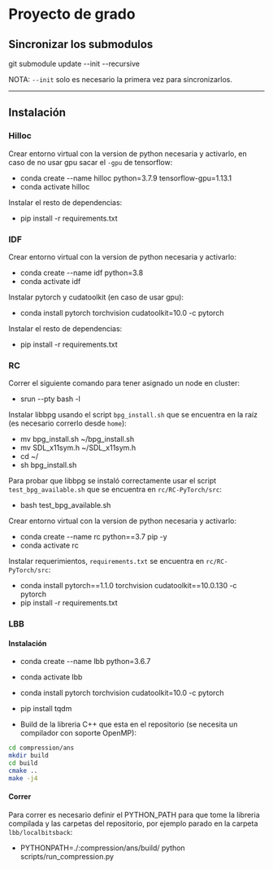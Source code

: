 # Proyecto de grado

## Sincronizar los submodulos

git submodule update --init --recursive

NOTA: `--init` solo es necesario la primera vez para sincronizarlos.

---
## Instalación

### Hilloc

Crear entorno virtual con la version de python necesaria y activarlo, en caso de no usar gpu sacar el `-gpu` de tensorflow:

* conda create --name hilloc python=3.7.9 tensorflow-gpu=1.13.1
* conda activate hilloc

Instalar el resto de dependencias:

* pip install -r requirements.txt

### IDF

Crear entorno virtual con la version de python necesaria y activarlo:

* conda create --name idf python=3.8
* conda activate idf

Instalar pytorch y cudatoolkit (en caso de usar gpu):

* conda install pytorch torchvision cudatoolkit=10.0 -c pytorch

Instalar el resto de dependencias:

* pip install -r requirements.txt

### RC

Correr el siguiente comando para tener asignado un node en cluster:
* srun --pty bash -l

Instalar libbpg usando el script `bpg_install.sh` que se encuentra en la raíz (es necesario correrlo desde `home`):
* mv bpg_install.sh ~/bpg_install.sh
* mv SDL_x11sym.h ~/SDL_x11sym.h
* cd ~/
* sh bpg_install.sh

Para probar que libbpg se instaló correctamente usar el script `test_bpg_available.sh` que se encuentra en `rc/RC-PyTorch/src`:
* bash test_bpg_available.sh

Crear entorno virtual con la version de python necesaria y activarlo:
* conda create --name rc python==3.7 pip -y
* conda activate rc

Instalar requerimientos, `requirements.txt` se encuentra en `rc/RC-PyTorch/src`:

* conda install pytorch==1.1.0 torchvision cudatoolkit==10.0.130 -c pytorch
* pip install -r requirements.txt


### LBB

#### Instalación

* conda create --name lbb python=3.6.7
* conda activate lbb

* conda install pytorch torchvision cudatoolkit=10.0 -c pytorch
* pip install tqdm

* Build de la libreria C++ que esta en el repositorio (se necesita un compilador con soporte OpenMP):

```sh
cd compression/ans
mkdir build
cd build
cmake ..
make -j4
```

#### Correr

Para correr es necesario definir el PYTHON_PATH para que tome la libreria compilada y las carpetas del repositorio, por ejemplo parado en la carpeta `lbb/localbitsback`:

* PYTHONPATH=./:compression/ans/build/ python scripts/run_compression.py
